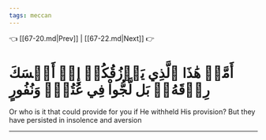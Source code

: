 ```yaml
---
tags: meccan
---
```


👈 [[67-20.md|Prev]] | [[67-22.md|Next]] 👉

# أَمَّنۡ هَٰذَا ٱلَّذِي يَرۡزُقُكُمۡ إِنۡ أَمۡسَكَ رِزۡقَهُۥۚ بَل لَّجُّواْ فِي عُتُوّٖ وَنُفُورٍ

Or who is it that could provide for you if He withheld His provision? But they have persisted in insolence and aversion

---

